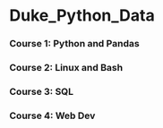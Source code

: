 # Duke_Python_Data

### Course 1: Python and Pandas
### Course 2: Linux and Bash
### Course 3: SQL
### Course 4: Web Dev
